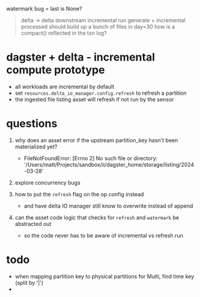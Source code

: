 watermark bug = last is None?

> delta -> delta downstream incremental
run generate + incremental processed
should build up a bunch of files in day=30
how is a compact() reflected in the txn log?



# dagster + delta - incremental compute prototype

* all workloads are incremental by default
* set `resources.delta_io_manager.config.refresh` to refresh a partition
* the ingested file listing asset will refresh if not run by the sensor






# questions
1. why does an asset error if the upstream partition_key hasn't been materialized yet?
    * FileNotFoundError: [Errno 2] No such file or directory: '/Users/matt/Projects/sandbox/ii/dagster_home/storage/listing/2024-03-28'

2. explore concurrency bugs

3. how to put the `refresh` flag on the op config instead
    * and have delta IO manager still know to overwrite instead of append

4. can the asset code logic that checks for `refresh` and `watermark` be abstracted out
    * so the code never has to be aware of incremental vs refresh run


# todo

- when mapping partition key to physical partitions for Multi, find time key (split by '|')
-
